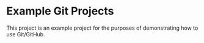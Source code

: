 # Example Git Projects

This project is an example project for the purposes of demonstrating how to use Git/GitHub.


 
